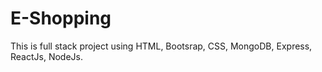 # E-Shopping
This is full stack project using HTML, Bootsrap, CSS, MongoDB, Express, ReactJs, NodeJs. 
